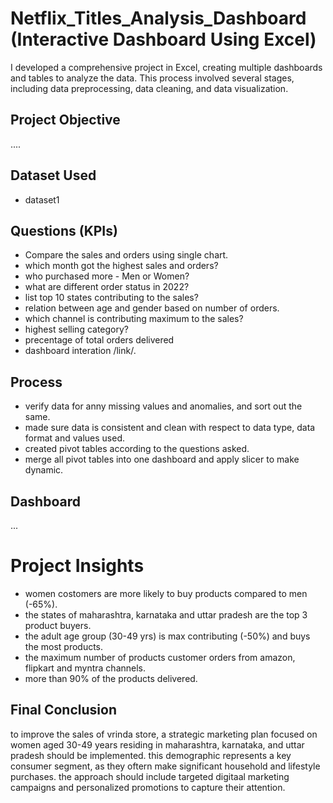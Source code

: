# Netflix_Titles_Analysis_Dashboard (Interactive Dashboard Using Excel)
I developed a comprehensive project in Excel, creating multiple dashboards and tables to analyze the data. This process involved several stages, including data preprocessing, data cleaning, and data visualization.

## Project Objective
....

## Dataset Used
- dataset1

## Questions (KPIs)
- Compare the sales and orders using single chart.
- which month got the highest sales and orders?
- who purchased more - Men or Women?
- what are different order status in 2022?
- list top 10 states contributing to the sales?
- relation between age and gender based on number of orders.
- which channel is contributing maximum to the sales?
- highest selling category?
- precentage of total orders delivered
- dashboard interation /link/.

## Process
- verify data for anny missing values and anomalies, and sort out the same.
- made sure data is consistent and clean with respect to data type, data format and values used.
- created pivot tables according to the questions asked.
- merge all pivot tables into one dashboard and apply slicer to make dynamic.

## Dashboard
...

# Project Insights
- women costomers are more likely to buy products compared to men (-65%).
- the states of maharashtra, karnataka and uttar pradesh are the top 3 product buyers.
- the adult age group (30-49 yrs) is max contributing (-50%) and buys the most products.
- the maximum number of products customer orders from amazon, flipkart and myntra channels.
- more than 90% of the products delivered.

## Final Conclusion
to improve the sales of vrinda store, a strategic marketing plan focused on women aged 30-49 years residing in maharashtra, karnataka, and uttar pradesh should be implemented. this demographic represents a key consumer segment, as they oftern make significant household and lifestyle purchases. the approach should include targeted digitaal marketing campaigns and personalized promotions to capture their attention.
